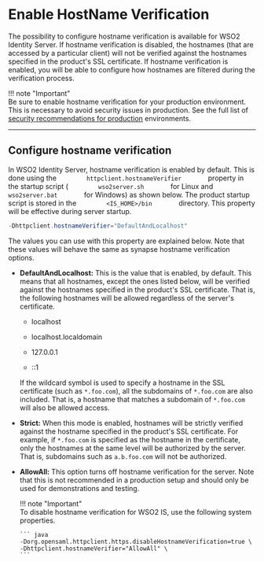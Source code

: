 # Enable HostName Verification

The possibility to configure hostname verification is available for WSO2
Identity Server. If hostname verification is disabled, the hostnames (that are accessed by a particular
client) will not be verified against the hostnames specified in the
product's SSL certificate. If hostname verification is enabled, you will
be able to configure how hostnames are filtered during the verification
process.

!!! note "Important"  
    Be sure to enable hostname verification for your production environment.
    This is necessary to avoid security issues in production. See the full
    list of [security recommendations for
    production]({{base_path}}/deploy/security/security-guidelines-for-production-deployment)
    environments.

---

## Configure hostname verification


In WSO2 Identity Server, hostname verification is enabled by default. This is
done using the `         httpclient.hostnameVerifier        ` property in the startup
script ( `         wso2server.sh        ` for Linux and
`         wso2server.bat        ` for Windows) as shown below. The
product startup script is stored in the
`         <IS_HOME>/bin        ` directory. This property will be
effective during server startup.

``` java
-Dhttpclient.hostnameVerifier="DefaultAndLocalhost"
```

The values you can use with this property are explained below. Note that
these values will behave the same as synapse hostname verification
options.

-   **DefaultAndLocalhost:** This is the value that is enabled, by
    default. This means that all hostnames, except the ones listed
    below, will be verified against the hostnames specified in the
    product's SSL certificate. That is, the following hostnames will be
    allowed regardless of the server's certificate.

    -   localhost

    -   localhost.localdomain

    -   127.0.0.1

    -   ::1

    If the wildcard symbol is used to specify a hostname in
    the SSL certificate (such as `*.foo.com`), all
    the subdomains of `*.foo.com` are also included.
    That is, a hostname that matches a subdomain of `*.foo.com` will also be allowed access. 

-   **Strict:** When this mode is enabled, hostnames will be strictly
    verified against the hostname specified in the product's SSL
    certificate. For example, if `*.foo.com` is
    specified as the hostname in the certificate, only the hostnames at
    the same level will be authorized by the server. That is, subdomains
    such as `a.b.foo.com` will not be authorized.

-   **AllowAll:** This option turns off hostname verification for the
    server. Note that this is not recommended in a production setup and
    should only be used for demonstrations and testing.

    !!! note "Important"    
        To disable hostname verification for WSO2 IS, use the
        following system properties.

        ``` java
        -Dorg.opensaml.httpclient.https.disableHostnameVerification=true \
        -Dhttpclient.hostnameVerifier="AllowAll" \
        ```
